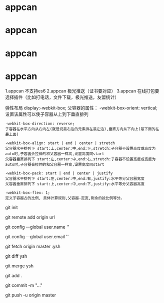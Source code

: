# appcan
# appcan
# appcan
# appcan
1.appcan 不支持es6
2.appcan 极光推送（证书要对应）
3.appcan 在线打包要选择插件（比如打电话，文件下载，极光推送，友盟统计）








 弹性布局 
 display:-webkit-box;
 父容器的属性：
    -webkit-box-orient: vertical;
    设置该属性可以使子容器从上到下垂直排列

    -webkit-box-direction: reverse;
    子容器在水平方向从右向左(就是说最右边的元素排在最左边),垂直方向从下向上(最下面的在最上面)
    
    -webkit-box-align: start | end | center | stretch
    父容器水平排列下 start:上,center:中,end:下,stretch:子容器不设置高度或高度为auto时,子容器会拉伸的和父容器一样高,设置高度同start
    父容器垂直排列下 start:左,center:中,end:右,stretch:子容器不设置宽度或宽度为auto时,子容器会拉伸的和父容器一样宽,设置宽度同start

    -webkit-box-pack: start | end | center | justify
    父容器水平排列下 start:左,center:中,end:右,justify:水平等分父容器宽度
    父容器垂直排列下 start:上,center:中,end:下,justify:水平等分父容器高度
    
    -webkit-box-flex: 1;
    定义子容器占的比例, 具体计算规则,父容器-定宽,剩余的按比例等分。


git init

git remote add origin url

git config --global user.name ''

git config --global user.email ''

git fetch origin master :ysh

git diff ysh

git merge ysh

git add .

git commit -m "..."

git push -u origin master

